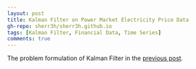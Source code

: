 ```yaml
---
layout: post
title: Kalman Filter on Power Market Electricity Price Data
gh-repo: sherr3h/sherr3h.github.io
tags: [Kalman Filter, Financial Data, Time Series]
comments: true
---
```



The problem formulation of Kalman Filter in the [previous post](https://sherr3h.github.io/2023-01-28-Kalman-Filter-on-Electricity-Prices-and-GPS-Data/).
